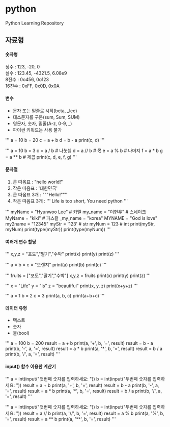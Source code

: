 # python
Python Learning Repository

## 자료형
#### 숫자형
정수 : 123, -20, 0  
실수 : 123.45, -4321.5, 6.08e9  
8진수 : 0o456, 0o123  
16진수 : 0xFF, 0x0D, 0x0A

#### 변수
* 문자 또는 밑줄로 시작(beta, _lee)  
* 대소문자를 구분(sum, Sum, SUM)  
* 영문자, 숫자, 밑줄(A-z, 0-9, _)  
* 파이썬 키워드는 사용 불가

'''
a = 10
b = 20
c = a + b
d = b - a
print(c, d)
'''

'''
a = 10
b = 3
c = a / b # 나눗셈
d = a // b # 몫 
e = a % b # 나머지
f = a * b
g = a ** b # 제곱
print(c, d, e, f, g)
'''

#### 문자열
1. 큰 따옴표 : "hello world!"  
2. 작은 따옴표 : '대한민국'  
3. 큰 따옴표 3개 : """Hello!"""  
4. 작은 따옴표 3개 : ''' Life is too short, You need python '''

'''
myName = "Hyunwoo Lee" # 카멜
my_name = "이현우" # 스네이크
MyName = "kiki" # 파스칼
_my_name = "korea"
MYNAME = "God is love"
my2name = "12345"
myStr = '123' # str
myNum = 123 # int
print(myStr, myNum)
print(type(myStr))
print(type(myNum))
'''

#### 여러개 변수 할당

'''
x,y,z = "포도","딸기","수박"
print(x)
print(y)
print(z)
'''

'''
a = b = c = "오렌지"
print(a)
print(b)
print(c)
'''

'''
fruits = ["포도","딸기","수박"]
x,y,z = fruits
print(x)
print(y)
print(z)
'''

'''
x = "Life"
y = "is"
z = "beautiful"
print(x, y, z)
print(x+y+z)
'''

'''
a = 1
b = 2
c = 3
print(a, b, c)
print(a+b+c)
'''

#### 데이터 유형
+ 텍스트  
+ 숫자  
+ 불(bool)

'''
a = 100
b = 200
result = a + b
print(a, '+', b, '=', result)
result = b - a
print(b, '-', a, '=', result)
result = a * b
print(a, '*', b, '=', result)
result = b / a
print(b, '/', a, '=', result)
'''

#### input() 함수 이용한 계산기

'''
a = int(input("첫번째 숫자를 입력하세요: "))
b = int(input("두번째 숫자를 입력하세요: "))
result = a + b
print(a, '+', b, '=', result)
result = b - a
print(b, '-', a, '=', result)
result = a * b
print(a, '*', b, '=', result)
result = b / a
print(b, '/', a, '=', result)
'''

'''
a = int(input("첫번째 숫자를 입력하세요: "))
b = int(input("두번째 숫자를 입력하세요: "))
result = a // b
print(a, '//', b, '=', result)
result = a % b
print(a, '%', b, '=', result)
result = a ** b
print(a, '**', b, '=', result)
'''

